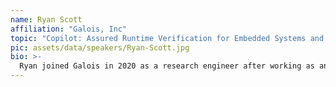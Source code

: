 ```yaml
---
name: Ryan Scott
affiliation: "Galois, Inc"
topic: "Copilot: Assured Runtime Verification for Embedded Systems and Hardware"
pic: assets/data/speakers/Ryan-Scott.jpg
bio: >-
  Ryan joined Galois in 2020 as a research engineer after working as an intern in 2017. He received his M.Sc. in Computer Science from Indiana University, where he studied the intersection of programming languages and deterministic execution. He is a frequent collaborator to open source projects such as the Glasgow Haskell Compiler. 
---
```


